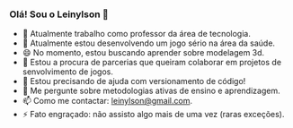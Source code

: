 ### Olá! Sou o Leinylson 👋

- 🔭 Atualmente trabalho como professor da área de tecnologia.
- 🌱 Atualmente estou desenvolvendo um jogo sério na área da saúde.
- 😄 No momento, estou buscando aprender sobre modelagem 3d.
- 👯 Estou a procura de parcerias que queiram colaborar em projetos de senvolvimento de jogos.
- 🤔 Estou precisando de ajuda com versionamento de código!
- 💬 Me pergunte sobre metodologias ativas de ensino e aprendizagem.
- 📫 Como me contactar: leinylson@gmail.com.
- ⚡ Fato engraçado: não assisto algo mais de uma vez (raras exceções).

